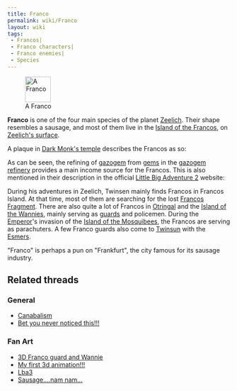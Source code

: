 ```yaml
---
title: Franco
permalink: wiki/Franco
layout: wiki
tags:
 - Francos| 
 - Franco characters| 
 - Franco enemies| 
 - Species
---
```


<figure>
<img src="src/assets/lba2/_characters/knartaanim.gif" title="A Franco"
width="58" />
<figcaption>A Franco</figcaption>
</figure>

**Franco** is one of the four main species of the planet
[Zeelich](Zeelich "wikilink"). Their shape resembles a sausage, and most
of them live in the [Island of the
Francos](Island_of_the_Francos "wikilink"), on [Zeelich's
surface](Zeelich's_surface "wikilink").

A plaque in [Dark Monk's temple](Dark_Monk's_temple "wikilink")
describes the Francos as so:

As can be seen, the refining of [gazogem](gazogem "wikilink") from
[gems](gem "wikilink") in the [gazogem
refinery](gazogem_refinery "wikilink") provides a main income source for
the Francos. This is also mentioned in their description in the official
[Little Big Adventure 2](Little_Big_Adventure_2 "wikilink") website:

During his adventures in Zeelich, Twinsen mainly finds Francos in
Francos Island. At that time, most of them are searching for the lost
[Francos Fragment](Francos_Fragment "wikilink"). There are also quite a
lot of Francos in [Otringal](Otringal "wikilink") and the [Island of the
Wannies](Island_of_the_Wannies "wikilink"), mainly serving as
[guards](franco_guard "wikilink") and policemen. During the
[Emperor](Emperor "wikilink")'s invasion of the [Island of the
Mosquibees](Island_of_the_Mosquibees "wikilink"), the Francos are
serving as parachuters. A few Franco guards also come to
[Twinsun](Twinsun "wikilink") with the [Esmers](Esmer "wikilink").

"Franco" is perhaps a pun on "Frankfurt", the city famous for its
sausage industry.

## Related threads

### General

- [Canabalism](https://forum.magicball.net/showthread.php?t=9844)
- [Bet you never noticed
  this!!!](https://forum.magicball.net/showthread.php?t=2421)

### Fan Art

- [3D Franco guard and
  Wannie](http://forum.magicball.net/showthread.php?p=267063#post267063)
- [My first 3d
  animation!!!](http://forum.magicball.net/showthread.php?p=228419#post228419)
- [Lba3](http://forum.magicball.net/showthread.php?p=72452#post72452)
- [Sausage....nam
  nam...](https://forum.magicball.net/showthread.php?t=4359)
